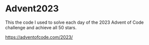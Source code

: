 # Advent2023

This the code I used to solve each day of the 2023 Advent of Code challenge and achieve all 50 stars.

https://adventofcode.com/2023/
